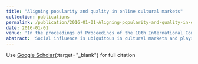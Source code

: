 ```yaml
---
title: "Aligning popularity and quality in online cultural markets"
collection: publications
permalink: /publication/2016-01-01-Aligning-popularity-and-quality-in-online-cultural-markets
date: 2016-01-01
venue: 'In the proceedings of Proceedings of the 10th International Conference on Web and Social Media, ICWSM 2016'
abstract: 'Social influence is ubiquitous in cultural markets and plays an important role in recommendations for books, songs, and news articles to name only a few. Yet social influence is often presented in a bad light, often because it supposedly increases market unpredictability. Here we study a model of trial-offer markets, in which participants try products and later decide whether to purchase. We consider a simple policy which recovers product quality and ranks the products by quality when presenting them to market participants. We show that, in this setting, market efficiency always benefits from social influence. Moreover, we prove that the market converges almost surely to a monopoly for the product of highest quality, making the market both predictable and asymptotically optimal. Computational experiments confirm that the quality ranking policy quickly identifies &quot;blockbusters&quot;, outperforms other policies, and is highly predictable.'
---
```

Use [Google Scholar](https://scholar.google.com/scholar?q=Aligning+popularity+and+quality+in+online+cultural+markets){:target="_blank"} for full citation